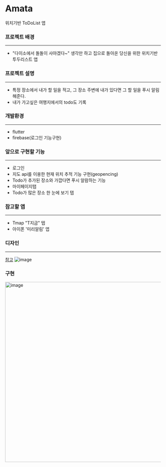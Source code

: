 # Amata
위치기반 ToDoList 앱
### 프로젝트 배경 
---
- "다이소에서 돌돌이 사야겠다~" 생각만 하고 집으로 돌아온 당신을 위한 위치기반 투두리스트 앱
### 프로젝트 설명
---
- 특정 장소에서 내가 할 일을 적고, 그 장소 주변에 내가 있다면 그 할 일을 푸시 알림 해준다.
- 내가 가고싶은 여행지에서의 todo도 기록
### 개발환경
---
- flutter
- firebase(로그인 기능구현)
### 앞으로 구현할 기능  
---
- 로그인 
- 지도 api를 이용한 현재 위치 추적 기능 구현(geopencing) 
- Todo가 추가된 장소와 가깝다면 푸시 알람하는 기능
- 마이페이지탭
- Todo가 많은 장소 한 눈에 보기 탭 
### 참고할 앱 
---
- Tmap "T지금" 탭 
- 아이폰 '미리알림' 앱 

### 디자인 
--- 
[참고](https://dribbble.com/shots/17458326-Tracking-app)
![image](https://user-images.githubusercontent.com/44018024/179661499-c16cc5c5-54e4-497b-ba34-617d16d49b96.png)

### 구현

<img width="584" alt="image" src="https://user-images.githubusercontent.com/44018024/203554569-7d0e94f2-1d92-4b7a-898f-a892197c40bd.png">
